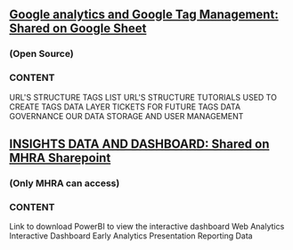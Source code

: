 ## [Google analytics and Google Tag Management: Shared on Google Sheet](https://docs.google.com/spreadsheets/d/1VUAlII85FTwVs0qNiqep8Z7J3Hpnh7TADxL2A9oHTv8/edit?usp=sharing)
### (Open Source)
### CONTENT
URL'S STRUCTURE
TAGS LIST
URL'S STRUCTURE
TUTORIALS USED TO CREATE TAGS
DATA LAYER TICKETS FOR FUTURE TAGS
DATA GOVERNANCE
OUR DATA STORAGE AND USER MANAGEMENT
## [INSIGHTS DATA AND DASHBOARD: Shared on MHRA Sharepoint](https://mhra.sharepoint.com/sites/G2/ts2/SitePages/Web-Analytics-MHRA-Products.aspx)
### (Only MHRA can access)
### CONTENT
Link to download PowerBI to view the interactive dashboard
Web Analytics Interactive Dashboard
Early Analytics Presentation
Reporting Data
